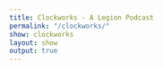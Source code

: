 ```yaml
---
title: Clockworks - A Legion Podcast
permalink: "/clockworks/"
show: clockworks
layout: show
output: true
---
```

